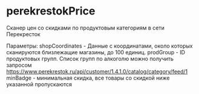 # perekrestokPrice

Сканер цен со скидками по продуктовым категориям в сети Перекресток 

Параметры:
shopCoordinates - Данные с координатами, около которых сканируются близлежащие магазины, до 100 единиц.
prodGroup - ID продуктовых групп. Список групп по алкоголю можно получить запросом https://www.perekrestok.ru/api/customer/1.4.1.0/catalog/category/feed/1
minBadge - минимальная скидка, все товары со скидкой ниже указанной пропускаются 

